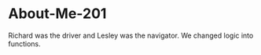 # About-Me-201

Richard was the driver and Lesley was the navigator.
We changed logic into functions.